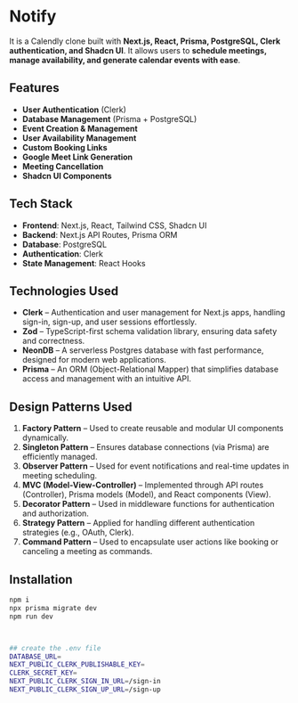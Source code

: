 # Notify

It is a Calendly clone built with **Next.js, React, Prisma, PostgreSQL, Clerk authentication, and Shadcn UI**. It allows users to **schedule meetings, manage availability, and generate calendar events with ease**.

## Features

- **User Authentication** (Clerk)
- **Database Management** (Prisma + PostgreSQL)
- **Event Creation & Management**
- **User Availability Management**
- **Custom Booking Links**
- **Google Meet Link Generation**
- **Meeting Cancellation**
- **Shadcn UI Components**

## Tech Stack

- **Frontend**: Next.js, React, Tailwind CSS, Shadcn UI
- **Backend**: Next.js API Routes, Prisma ORM
- **Database**: PostgreSQL
- **Authentication**: Clerk
- **State Management**: React Hooks

## Technologies Used

- **Clerk** – Authentication and user management for Next.js apps, handling sign-in, sign-up, and user sessions effortlessly.
- **Zod** – TypeScript-first schema validation library, ensuring data safety and correctness.
- **NeonDB** – A serverless Postgres database with fast performance, designed for modern web applications.
- **Prisma** – An ORM (Object-Relational Mapper) that simplifies database access and management with an intuitive API.

## Design Patterns Used

1. **Factory Pattern** – Used to create reusable and modular UI components dynamically.
2. **Singleton Pattern** – Ensures database connections (via Prisma) are efficiently managed.
3. **Observer Pattern** – Used for event notifications and real-time updates in meeting scheduling.
4. **MVC (Model-View-Controller)** – Implemented through API routes (Controller), Prisma models (Model), and React components (View).
5. **Decorator Pattern** – Used in middleware functions for authentication and authorization.
6. **Strategy Pattern** – Applied for handling different authentication strategies (e.g., OAuth, Clerk).
7. **Command Pattern** – Used to encapsulate user actions like booking or canceling a meeting as commands.

## Installation

```sh
npm i
npx prisma migrate dev
npm run dev



## create the .env file
DATABASE_URL=
NEXT_PUBLIC_CLERK_PUBLISHABLE_KEY=
CLERK_SECRET_KEY=
NEXT_PUBLIC_CLERK_SIGN_IN_URL=/sign-in
NEXT_PUBLIC_CLERK_SIGN_UP_URL=/sign-up

```
